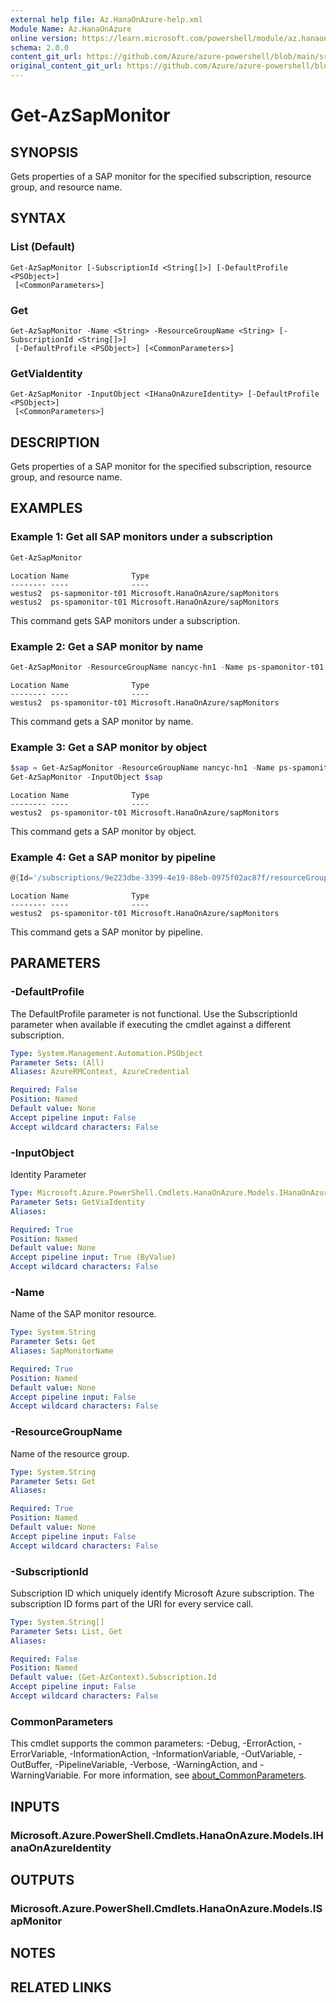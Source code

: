 ```yaml
---
external help file: Az.HanaOnAzure-help.xml
Module Name: Az.HanaOnAzure
online version: https://learn.microsoft.com/powershell/module/az.hanaonazure/get-azsapmonitor
schema: 2.0.0
content_git_url: https://github.com/Azure/azure-powershell/blob/main/src/HanaOnAzure/HanaOnAzure/help/Get-AzSapMonitor.md
original_content_git_url: https://github.com/Azure/azure-powershell/blob/main/src/HanaOnAzure/HanaOnAzure/help/Get-AzSapMonitor.md
---
```


# Get-AzSapMonitor

## SYNOPSIS
Gets properties of a SAP monitor for the specified subscription, resource group, and resource name.

## SYNTAX

### List (Default)
```
Get-AzSapMonitor [-SubscriptionId <String[]>] [-DefaultProfile <PSObject>]
 [<CommonParameters>]
```

### Get
```
Get-AzSapMonitor -Name <String> -ResourceGroupName <String> [-SubscriptionId <String[]>]
 [-DefaultProfile <PSObject>] [<CommonParameters>]
```

### GetViaIdentity
```
Get-AzSapMonitor -InputObject <IHanaOnAzureIdentity> [-DefaultProfile <PSObject>]
 [<CommonParameters>]
```

## DESCRIPTION
Gets properties of a SAP monitor for the specified subscription, resource group, and resource name.

## EXAMPLES

### Example 1: Get all SAP monitors under a subscription
```powershell
Get-AzSapMonitor
```

```output
Location Name              Type
-------- ----              ----
westus2  ps-sapmonitor-t01 Microsoft.HanaOnAzure/sapMonitors
westus2  ps-spamonitor-t01 Microsoft.HanaOnAzure/sapMonitors
```

This command gets SAP monitors under a subscription.

### Example 2: Get a SAP monitor by name
```powershell
Get-AzSapMonitor -ResourceGroupName nancyc-hn1 -Name ps-spamonitor-t01
```

```output
Location Name              Type
-------- ----              ----
westus2  ps-spamonitor-t01 Microsoft.HanaOnAzure/sapMonitors
```

This command gets a SAP monitor by name.

### Example 3: Get a SAP monitor by object
```powershell
$sap = Get-AzSapMonitor -ResourceGroupName nancyc-hn1 -Name ps-spamonitor-t01
Get-AzSapMonitor -InputObject $sap
```

```output
Location Name              Type
-------- ----              ----
westus2  ps-spamonitor-t01 Microsoft.HanaOnAzure/sapMonitors
```

This command gets a SAP monitor by object.

### Example 4: Get a SAP monitor by pipeline
```powershell
@{Id='/subscriptions/9e223dbe-3399-4e19-88eb-0975f02ac87f/resourceGroups/nancyc-hn1/providers/Microsoft.HanaOnAzure/sapMonitors/ps-spamonitor-t01'} | Get-AzSapMonitor
```

```output
Location Name              Type
-------- ----              ----
westus2  ps-spamonitor-t01 Microsoft.HanaOnAzure/sapMonitors
```

This command gets a SAP monitor by pipeline.

## PARAMETERS

### -DefaultProfile
The DefaultProfile parameter is not functional.
Use the SubscriptionId parameter when available if executing the cmdlet against a different subscription.

```yaml
Type: System.Management.Automation.PSObject
Parameter Sets: (All)
Aliases: AzureRMContext, AzureCredential

Required: False
Position: Named
Default value: None
Accept pipeline input: False
Accept wildcard characters: False
```

### -InputObject
Identity Parameter

```yaml
Type: Microsoft.Azure.PowerShell.Cmdlets.HanaOnAzure.Models.IHanaOnAzureIdentity
Parameter Sets: GetViaIdentity
Aliases:

Required: True
Position: Named
Default value: None
Accept pipeline input: True (ByValue)
Accept wildcard characters: False
```

### -Name
Name of the SAP monitor resource.

```yaml
Type: System.String
Parameter Sets: Get
Aliases: SapMonitorName

Required: True
Position: Named
Default value: None
Accept pipeline input: False
Accept wildcard characters: False
```

### -ResourceGroupName
Name of the resource group.

```yaml
Type: System.String
Parameter Sets: Get
Aliases:

Required: True
Position: Named
Default value: None
Accept pipeline input: False
Accept wildcard characters: False
```

### -SubscriptionId
Subscription ID which uniquely identify Microsoft Azure subscription.
The subscription ID forms part of the URI for every service call.

```yaml
Type: System.String[]
Parameter Sets: List, Get
Aliases:

Required: False
Position: Named
Default value: (Get-AzContext).Subscription.Id
Accept pipeline input: False
Accept wildcard characters: False
```

### CommonParameters
This cmdlet supports the common parameters: -Debug, -ErrorAction, -ErrorVariable, -InformationAction, -InformationVariable, -OutVariable, -OutBuffer, -PipelineVariable, -Verbose, -WarningAction, and -WarningVariable. For more information, see [about_CommonParameters](http://go.microsoft.com/fwlink/?LinkID=113216).

## INPUTS

### Microsoft.Azure.PowerShell.Cmdlets.HanaOnAzure.Models.IHanaOnAzureIdentity

## OUTPUTS

### Microsoft.Azure.PowerShell.Cmdlets.HanaOnAzure.Models.ISapMonitor

## NOTES

## RELATED LINKS
